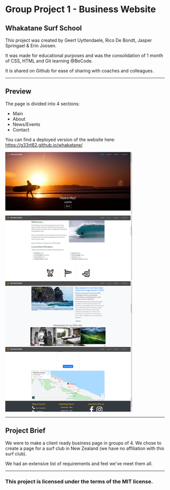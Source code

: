 # Group Project 1 - Business Website
## Whakatane Surf School

This project was created by Geert Uyttendaele, Rico De Bondt, Jasper Springael & Erin Joosen.

It was made for educational purposes and was the consolidation of 1 month of CSS, HTML and Git learning @BeCode. 

It is shared on Github for ease of sharing with coaches and colleagues. 

---

## Preview

The page is divided into 4 sections:
- Main
- About
- News/Events
- Contact

You can find a deployed version of the website here: https://g33rt82.github.io/whakatane/

<img src="images/preview1.png" alt="Main preview" width="400">

<img src="images/preview2.png" alt="About preview" width="400">

<img src="images/preview3.png" alt="News preview" width="400">

<img src="images/preview4.png" alt="Contact preview" width="400">

---
## Project Brief

We were to make a client ready business page in groups of 4. We chose to create a page for a surf club in New Zealand (we have no affiliation with this surf club). 

We had an extensive list of requirements and feel we've meet them all. 

---

### This project is licensed under the terms of the MIT license. 
